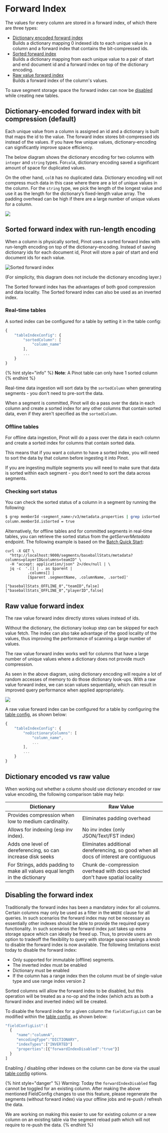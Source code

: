 # Forward Index

The values for every column are stored in a forward index, of which there are three types:

* [Dictionary encoded forward index](forward-index.md#dictionary-encoded-forward-index-with-bit-compression-default)\
  Builds a dictionary mapping 0 indexed ids to each unique value in a column and a forward index that contains the bit-compressed ids.
* [Sorted forward index](forward-index.md#sorted-forward-index-with-run-length-encoding)\
  Builds a dictionary mapping from each unique value to a pair of start and end document id and a forward index on top of the dictionary encoding.
* [Raw value forward index](forward-index.md#raw-value-forward-index)\
  Builds a forward index of the column's values.

To save segment storage space the forward index can now be [disabled](forward-index.md#undefined) while creating new tables.

## Dictionary-encoded forward index with bit compression (default)

Each unique value from a column is assigned an id and a dictionary is built that maps the id to the value. The forward index stores bit-compressed ids instead of the values. If you have few unique values, dictionary-encoding can significantly improve space efficiency.

The below diagram shows the dictionary encoding for two columns with `integer` and `string` types. For`colA`, dictionary encoding saved a significant amount of space for duplicated values.

On the other hand, `colB` has no duplicated data. Dictionary encoding will not compress much data in this case where there are a lot of unique values in the column. For the `string` type, we pick the length of the longest value and use it as the length for the dictionary’s fixed-length value array. The padding overhead can be high if there are a large number of unique values for a column.

![](<../../.gitbook/assets/dictionary (1).png>)

## Sorted forward index with run-length encoding

When a column is physically sorted, Pinot uses a sorted forward index with run-length encoding on top of the dictionary-encoding. Instead of saving dictionary ids for each document id, Pinot will store a pair of start and end document ids for each value.

![Sorted forward index](../../.gitbook/assets/sorted-forward.png)

(For simplicity, this diagram does not include the dictionary encoding layer.)

The Sorted forward index has the advantages of both good compression and data locality. The Sorted forward index can also be used as an inverted index.

### Real-time tables

A sorted index can be configured for a table by setting it in the table config:

```javascript
{
    "tableIndexConfig": {
        "sortedColumn": [
            "column_name"
        ],
        ...
    }
}
```

{% hint style="info" %}
**Note**: A Pinot table can only have 1 sorted column
{% endhint %}

Real-time data ingestion will sort data by the `sortedColumn` when generating segments - you don't need to pre-sort the data.

When a segment is committed, Pinot will do a pass over the data in each column and create a sorted index for any other columns that contain sorted data, even if they aren't specified as the `sortedColumn`.

### Offline tables

For offline data ingestion, Pinot will do a pass over the data in each column and create a sorted index for columns that contain sorted data.

This means that if you want a column to have a sorted index, you will need to sort the data by that column before ingesting it into Pinot.

If you are ingesting multiple segments you will need to make sure that data is sorted within each segment - you don't need to sort the data across segments.

### Checking sort status

You can check the sorted status of a column in a segment by running the following:

```bash
$ grep memberId <segment_name>/v3/metadata.properties | grep isSorted
column.memberId.isSorted = true
```

Alternatively, for offline tables and for committed segments in real-time tables, you can retrieve the sorted status from the _getServerMetadata_ endpoint. The following example is based on the [Batch Quick Start](../getting-started/quick-start.md#batch):

```
curl -X GET \
  "http://localhost:9000/segments/baseballStats/metadata?columns=playerID&columns=teamID" \
  -H "accept: application/json" 2>/dev/null | \
  jq -c  '.[] | . as $parent |  
          .columns[] | 
          [$parent .segmentName, .columnName, .sorted]'
```

```
["baseballStats_OFFLINE_0","teamID",false]
["baseballStats_OFFLINE_0","playerID",false]
```

## Raw value forward index

The raw value forward index directly stores values instead of ids.

Without the dictionary, the dictionary lookup step can be skipped for each value fetch. The index can also take advantage of the good locality of the values, thus improving the performance of scanning a large number of values.

The raw value forward index works well for columns that have a large number of unique values where a dictionary does not provide much compression.

As seen in the above diagram, using dictionary encoding will require a lot of random accesses of memory to do those dictionary look-ups. With a raw value forward index, we can scan values sequentially, which can result in improved query performance when applied appropriately.

![](../../.gitbook/assets/no-dictionary.png)

A raw value forward index can be configured for a table by configuring the [table config](../../configuration-reference/table.md), as shown below:

```javascript
{
    "tableIndexConfig": {
        "noDictionaryColumns": [
            "column_name",
            ...
        ],
        ...
    }
}
```

## Dictionary encoded vs raw value

When working out whether a column should use dictionary encoded or raw value encoding, the following comparison table may help:

| Dictionary                                                                  | Raw Value                                                                             |
| --------------------------------------------------------------------------- | ------------------------------------------------------------------------------------- |
| Provides compression when low to medium cardinality.                        | Eliminates padding overhead                                                           |
| Allows for indexing (esp inv index).                                        | No inv index (only JSON/Text/FST index)                                               |
| Adds one level of dereferencing, so can increase disk seeks                 | Eliminates additional dereferencing, so good when all docs of interest are contiguous |
| For Strings, adds padding to make all values equal length in the dictionary | Chunk de-compression overhead with docs selected don't have spatial locality          |

## Disabling the forward index

Traditionally the forward index has been a mandatory index for all columns. Certain columns may only be used as a filter in the `WHERE` clause for all queries. In such scenarios the forward index may not be necessary as essentially other indexes should be able to provide the required query functionality. In such scenarios the forward index just takes up extra storage space which can ideally be freed up. Thus, to provide users an option to tradeoff the flexibility to query with storage space savings a knob to disable the forward index is now available. The following limitations exist today to disable the forward index:

* Only supported for immutable (offline) segments.&#x20;
* The inverted index must be enabled
* Dictionary must be enabled
* If the column has a range index then the column must be of single-value type and use range index version 2

Sorted columns will allow the forward index to be disabled, but this operation will be treated as a no-op and the index (which acts as both a forward index and inverted index) will be created.

To disable the forward index for a given column the `fieldConfigList` can be modified within the  [table config](../../configuration-reference/table.md), as shown below:

```javascript
"fieldConfigList":[
  {
     "name":"columnA",
     "encodingType":"DICTIONARY",
     "indexTypes":["INVERTED"]
     "properties":[{"forwardIndexDisabled":"true"}]
  }
]
```

Enabling / disabling other indexes on the column can be done via the usual [table config](../../configuration-reference/table.md) options.

{% hint style="danger" %}
Warning: Today the `forwardIndexDisabled` flag cannot be toggled for an existing column. After making the above mentioned FieldConfig changes to use this feature, please regenerate the segments (without forward index) via your offline jobs and re-push / refresh the data.&#x20;

We are working on making this easier to use for existing column or a new column on an existing table via the segment reload path which will not require to re-push the data.
{% endhint %}

